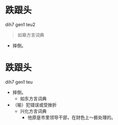 

# 跌跟头
dih7 gen1 teu2
> 如皋方言词典
- 摔倒。



# 跌跟头
dih7 gen1 teu
+ 摔倒。
  * 如东方言词典
+ （喻）犯错误或受挫折
  * 兴化方言词典
    - 他原是市里领导干部，在财色上～捱处理的。
